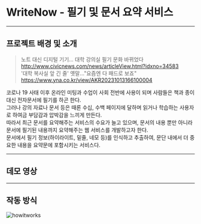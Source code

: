 # WriteNow - 필기 및 문서 요약 서비스 
----------
## 프로젝트 배경 및 소개
>노트 대신 디지털 기기... 대학 강의실 필기 문화 바뀌었다 <br/>
>http://www.civicnews.com/news/articleView.html?idxno=34583 <br/>
>'대학 복사실 앞 긴 줄' 옛말…"요즘엔 다 패드로 보죠" <br/>
>https://www.yna.co.kr/view/AKR20231013166100004 <br/>

코로나 19 사태 이후 온라인 미팅과 수업이 사회 전반에 사용이 되며 사람들은 책과 종이 대신 전자문서에 필기를 하곤 한다. <br/>
그러나 강의 자료나 문서 등은 때론 수십, 수백 페이지에 달하며 읽거나 학습하는 사용자로 하여금 부담감과 압박감을 느끼게 만든다. <br/>
따라서 최근 문서를 요약해주는 서비스의 수요가 늘고 있으며, 문서의 내용 뿐만 아니라 문서에 필기된 내용까지 요약해주는 웹 서비스를 개발하고자 한다.  <br/>
문서에서 필기 정보(하이라이트, 밑줄, 네모 등)를 인식하고 추출하여, 문단 내에서 더 중요한 내용을 요약문에 포함시키는 서비스다.  <br/>

-----------

## 데모 영상

------
## 작동 방식

![howitworks](https://github.com/eulneul/WriteNow/assets/70475010/ca5a0cbd-934a-4cc2-a942-a790bdcb5185)
